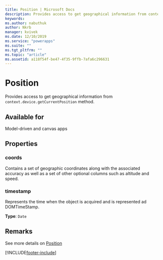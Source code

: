 ```yaml
---
title: Position | Microsoft Docs
description: Provides access to get geographical information from context.device.getCurrentPosition method.
keywords:
ms.author: nabuthuk
author: Nkrb
manager: kvivek
ms.date: 12/10/2019
ms.service: "powerapps"
ms.suite: ""
ms.tgt_pltfrm: ""
ms.topic: "article"
ms.assetid: a118f54f-be47-4f35-9ffb-7afa6c296631
---
```



# Position

Provides access to get geographical information from `context.device.getCurrentPosition` method.

## Available for 

Model-driven and canvas apps

## Properties

### coords

Contains a set of geographic coordinates along with the associated accuracy as well as a set of other optional columns such as altitude and speed.

### timestamp

Represents the time when the object is acquired and is represented ad DOMTimeStamp.

**Type**: `Date`

## Remarks

See more details on [Position](https://developer.mozilla.org/docs/Web/API/Position)


[!INCLUDE[footer-include](../../../includes/footer-banner.md)]